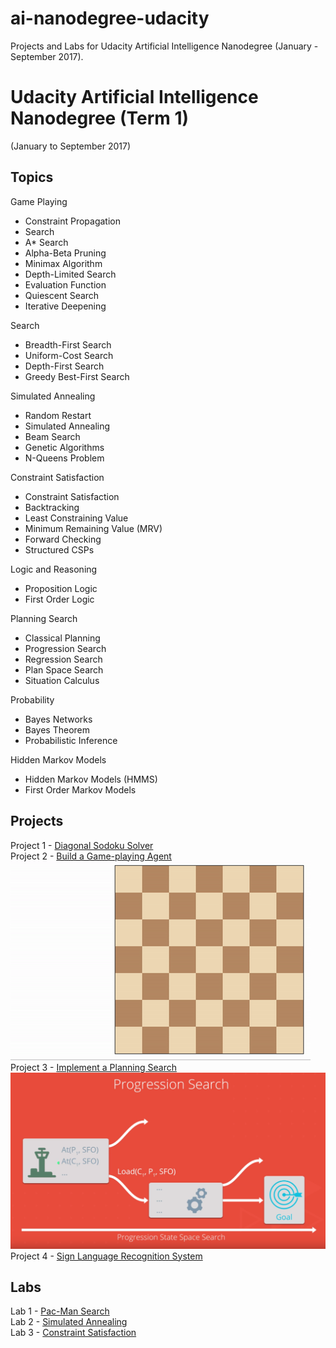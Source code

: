# ai-nanodegree-udacity
Projects and Labs for Udacity Artificial Intelligence Nanodegree (January - September 2017).
# Udacity Artificial Intelligence Nanodegree (Term 1)  
(January to September 2017)

## Topics
Game Playing
* Constraint Propagation
* Search
* A* Search
* Alpha-Beta Pruning
* Minimax Algorithm
* Depth-Limited Search
* Evaluation Function
* Quiescent Search
* Iterative Deepening

Search
* Breadth-First Search  
* Uniform-Cost Search  
* Depth-First Search
* Greedy Best-First Search

Simulated Annealing
* Random Restart
* Simulated Annealing 
* Beam Search
* Genetic Algorithms
* N-Queens Problem

Constraint Satisfaction
* Constraint Satisfaction
* Backtracking
* Least Constraining Value
* Minimum Remaining Value (MRV)
* Forward Checking
* Structured CSPs

Logic and Reasoning
* Proposition Logic
* First Order Logic

Planning Search
* Classical Planning
* Progression Search
* Regression Search
* Plan Space Search
* Situation Calculus

Probability
* Bayes Networks
* Bayes Theorem
* Probabilistic Inference

Hidden Markov Models
* Hidden Markov Models (HMMS)
* First Order Markov Models

## Projects  
Project 1 - [Diagonal Sodoku Solver][1]  
Project 2 - [Build a Game-playing Agent][2]  
![Example game of Isolation](/project-2-isolation/viz.gif)  
Project 3 - [Implement a Planning Search][6]  
![Picture](/project-3-planning/images/Progression.PNG)  
Project 4 - [Sign Language Recognition System][7]  

## Labs  
Lab 1 - [Pac-Man Search][3]   
Lab 2 - [Simulated Annealing][4]  
Lab 3 - [Constraint Satisfaction][5]    


[//]: # (Links Section)
[1]:https://github.com/udacity/AIND-Sudoku
[2]:https://github.com/udacity/AIND-Isolation
[3]:http://inst.eecs.berkeley.edu/~cs188/pacman/project_overview.html
[4]:https://github.com/udacity/AIND-Simulated_Annealing
[5]:https://github.com/udacity/AIND-Constraint_Satisfaction
[6]:https://github.com/udacity/AIND-Planning
[7]:https://github.com/udacity/AIND-Recognizer
